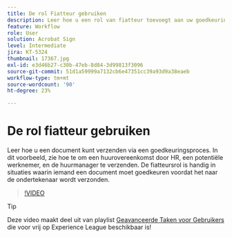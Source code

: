 ```yaml
---
title: De rol Fiatteur gebruiken
description: Leer hoe u een rol van fiatteur toevoegt aan uw goedkeuringsproces voor contracten
feature: Workflow
role: User
solution: Acrobat Sign
level: Intermediate
jira: KT-5324
thumbnail: 17367.jpg
exl-id: e3d46b27-c30b-47eb-8d84-3d99813f3096
source-git-commit: 51d1a59999a7132cb6e47351cc39a93d9a38eaeb
workflow-type: tm+mt
source-wordcount: '90'
ht-degree: 23%

---
```


# De rol fiatteur gebruiken

Leer hoe u een document kunt verzenden via een goedkeuringsproces. In dit voorbeeld, zie hoe te om een huurovereenkomst door HR, een potentiële werknemer, en de huurmanager te verzenden. De fiatteursrol is handig in situaties waarin iemand een document moet goedkeuren voordat het naar de ondertekenaar wordt verzonden.

>[!VIDEO](https://video.tv.adobe.com/v/343854?quality=12&learn=on&hidetitle=true)

>[!TIP]
>
>Deze video maakt deel uit van playlist [ Geavanceerde Taken voor Gebruikers ](https://experienceleague.adobe.com/nl/playlists/acrobat-sign-get-started-business-users) die voor vrij op Experience League beschikbaar is!


